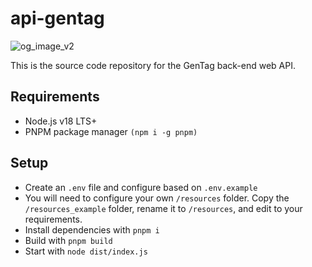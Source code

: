 # api-gentag

![og_image_v2](https://user-images.githubusercontent.com/9079480/161362800-deb39a89-c579-4c8f-a19a-f274d5246405.png)

This is the source code repository for the GenTag back-end web API.

## Requirements

- Node.js v18 LTS+
- PNPM package manager `(npm i -g pnpm)`

## Setup

- Create an `.env` file and configure based on `.env.example`
- You will need to configure your own `/resources` folder. Copy the `/resources_example` folder, rename it to `/resources`, and edit to your requirements.
- Install dependencies with `pnpm i`
- Build with `pnpm build`
- Start with `node dist/index.js`
